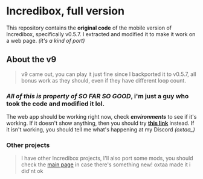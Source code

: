 # Incredibox, full version
This repository contains the **original code** of the mobile version of Incredibox, specifically v0.5.7. I extracted and modified it to make it work on a web page. _(it's a kind of port)_
## About the v9
> v9 came out, you can play it just fine since I backported it to v0.5.7, all bonus work as they should, even if they have different loop count.
### ***All of this is property of SO FAR SO GOOD***, i'm just a guy who took the code and modified it lol.
The web app should be working right now, check ***environments*** to see if it's working. If it doesn't show anything, then you should try **[this link](https://oxtaa.github.io/incredibox)** instead. If it isn't working, you should tell me what's happening at my Discord _(oxtaa\_)_
### Other projects
> I have other Incredibox projects, I'll also port some mods, you should check the [main page](https://oxtaa.github.io) in case there's something new!
>oxtaa made it i did'nt ok
